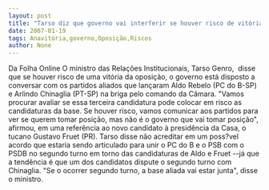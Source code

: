 ```yaml
---
layout: post
title: "Tarso diz que governo vai interferir se houver risco de vitória da oposição "
date: 2007-01-19
tags: Anavitória,governo,Oposição,Riscos
author: None
---
```

Da Folha Online
O ministro das Relações Institucionais, Tarso Genro,&nbsp;&nbsp;disse que se houver risco de uma vitória da oposição, o governo está disposto a conversar com os partidos aliados que lançaram Aldo Rebelo (PC do B-SP) e Arlindo Chinaglia (PT-SP) na briga pelo comando da Câmara.
\"Vamos procurar avaliar se essa terceira candidatura pode colocar em risco as candidaturas da base. Se houver risco, vamos comunicar aos partidos para ver se querem tomar posição, mas não é o governo que vai tomar posição\", afirmou, em uma referência ao novo candidato à presidência da Casa, o tucano Gustavo Fruet (PR).
Tarso disse não acreditar em um poss?vel acordo que estaria sendo articulado para unir o PC do B e o PSB com o PSDB no segundo turno em torno das candidaturas de Aldo e Fruet --já que a tendência é que um dos candidatos dispute o segundo turno com Chinaglia. \"Se o ocorrer segundo turno, a base aliada vai estar junta\", disse o ministro. 